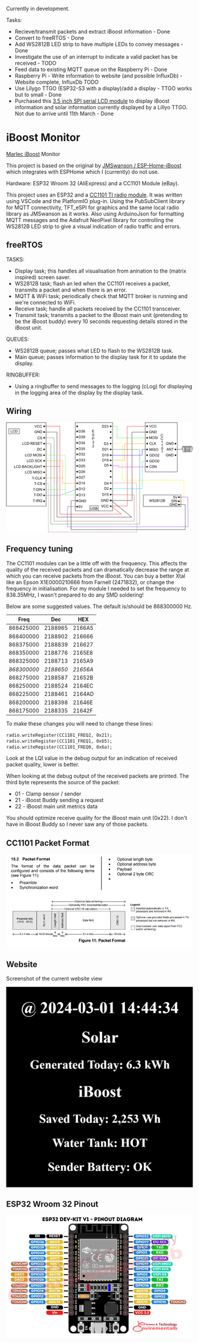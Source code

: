 Currently in development. 

Tasks:
- Recieve/transmit packets and extract iBoost information - Done
- Convert to freeRTOS - Done
- Add WS2812B LED strip to have multiple LEDs to convey messages - Done
- Investigate the use of an interrupt to indicate a valid packet has be received - TODO
- Feed data to existing MQTT queue on the Raspberry Pi - Done
- Raspberry Pi - Write information to website (and possible InfluxDb) - Website complete, InfluxDb TODO
- Use Lilygo TTGO (ESP32-S3 with a display)/add a display - TTGO works but to small - Done
- Purchased this [3.5 inch SPI serial LCD module](https://www.aliexpress.us/item/1005001999296476.html) to display iBoost information and solar information currently displayed by a Lillyo TTGO. Not due to arrive until 11th March - Done

# iBoost Monitor

[Marlec iBoost](https://www.marlec.co.uk/product/solar-iboost/) Monitor 

This project is based on the original by [JMSwanson / ESP-Home-iBoost](https://github.com/JNSwanson/ESP-Home-iBoost) which integrates with ESPHome which I (currently) do not use.

Hardware: ESP32 Wroom 32 (AliExpress) and a CC1101 Module (eBay).

This project uses an ESP32 and a [CC1101 TI radio module](https://www.ti.com/lit/ds/symlink/cc1100.pdf).  It was written using 
VSCode and the PlatformIO plug-in. Using the PubSubClient library for MQTT connectivity, TFT_eSPI for graphics and the same local radio library as 
JMSwanson as it works. Also using ArduinoJson for formatting MQTT messages and the Adafruit NeoPixel library for controlling 
the WS2812B LED strip to give a visual indication of radio traffic and errors.

## freeRTOS 
TASKS:
- Display task; this handles all visualisation from anination to the (matrix inspired) screen saver.
- WS2812B task; flash an led when the CC1101 receives a packet, transmits a packet and when there is an error.
- MQTT & WiFi task; periodically check that MQTT broker is running and we're connected to WiFi.
- Receive task; handle all packets received by the CC1101 transceiver.
- Transmit task; transmits a packet to the iBoost main unit (pretending to be the iBoost buddy) every 10 seconds requesting details stored in the iBoost unit.

QUEUES:
- WS2812B queue; passes what LED to flash to the WS2812B task.
- Main queue; passes information to the display task for it to update the display.

RINGBUFFER:
- Using a ringbuffer to send messages to the logging (cLog) for displaying in the logging area of the display by the display task.

## Wiring 

![Wiring](./images/iBoostMonitor.png)

## Frequency tuning

The CC1101 modules can be a little off with the frequency.  This affects the quality of the received packets and can dramatically decrease the range at which you can receive packets from the iBoost.
You can buy a better Xtal like an Epson X1E0000210666 from Farnell (2471832), or change the frequency in initialisation. For my module I needed to set the frequency to 838.35MHz, I wasn't prepared to do any SMD soldering!

Below are some suggested values.  The default is/should be 868300000 Hz.

|    Freq   | Dec     | HEX    |
|:---------:|---------|--------|
| 868425000 | 2188965 | 2166A5 |
| 868400000 | 2188902 | 216666 |
| 868375000 | 2188839 | 216627 |
| 868350000 | 2188776 | 2165E8 |
| 868325000 | 2188713 | 2165A9 |
| *868300000* | *2188650* | *21656A* |
| 868275000 | 2188587 | 21652B |
| 868250000 | 2188524 | 2164EC |
| 868225000 | 2188461 | 2164AD |
| 868200000 | 2188398 | 21646E |
| 868175000 | 2188335 | 21642F |


To make these changes you will need to change these lines:
```
radio.writeRegister(CC1101_FREQ2, 0x21);
radio.writeRegister(CC1101_FREQ1, 0x65);
radio.writeRegister(CC1101_FREQ0, 0x6a);
```

Look at the LQI value in the debug output for an indication of received packet quality, lower is better.  

When looking at the debug output of the received packets are printed. The third byte represents the source of the packet:
- 01 - Clamp sensor / sender
- 21 - iBoost Buddy sending a request
- 22 - iBoost main unit metrics data

You should optimize receive quality for the iBoost main unit (0x22). I don't have in iBoost Buddy so I never saw any of those packets.

## CC1101 Packet Format

![C1101 Packet Format](./images/cc1101-packet-format.png)

## Website

Screenshot of the current website view

![Screenshot](./images/website.png)

## ESP32 Wroom 32 Pinout

![ESP32 Wroom 32](./images/ESP32-pinout-30pins.png)